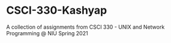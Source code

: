 # CSCI-330-Kashyap
A collection of assignments from CSCI 330 - UNIX and Network Programming @ NIU Spring 2021
